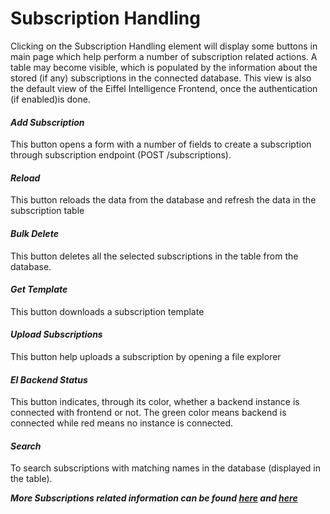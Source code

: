 # Subscription Handling

Clicking on the Subscription Handling element will display some buttons in main
page which help perform a number of subscription related actions. A table may
become visible, which is populated by the information about the stored (if any)
subscriptions in the connected database. This view is also the default view of
the Eiffel Intelligence Frontend, once the authentication (if enabled)is done.

#### _Add Subscription_
This button opens a form with a number of fields to create a subscription
through subscription endpoint (POST /subscriptions).
#### _Reload_
This button reloads the data from the database and refresh the data in the
subscription table
#### _Bulk Delete_
This button deletes all the selected subscriptions in the table from the
database.
#### _Get Template_
This button downloads a subscription template
#### _Upload Subscriptions_
This button help uploads a subscription by opening a file explorer
#### _EI Backend Status_
This button indicates, through its color, whether a backend instance is
connected with frontend or not. The green color means backend is connected
while red means no instance is connected.
#### _Search_
To search subscriptions with matching names in the database (displayed in the
table).

**_More Subscriptions related information can be found [here](https://github.com/eiffel-community/eiffel-intelligence/tree/master/wiki/markdown/subscription-API.md) and [here](https://github.com/eiffel-community/eiffel-intelligence/tree/master/wiki/markdown/subscriptions.md)_**
